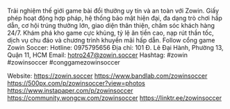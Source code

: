 Trải nghiệm thế giới game bài đổi thưởng uy tín và an toàn với Zowin. Giấy phép hoạt động hợp pháp, hệ thống bảo mật hiện đại, đa dạng trò chơi hấp dẫn, cơ hội trúng thưởng lớn, giao diện thân thiện, chăm sóc khách hàng 24/7. Khám phá kho game cực khủng, tỷ lệ ăn tiền cao, nạp rút thần tốc, dịch vụ chu đáo và chương trình khuyến mãi hấp dẫn.
Follow cổng game Zowin Soccer:
Hotline: 0975795656
Địa chỉ: 101 Đ. Lê Đại Hành, Phường 13, Quận 11, HCM
Email: hotro247@zowin.soccer
Hashtag: #zowin #zowinsoccer #conggamezowinsoccer

Website: https://zowin.soccer 
https://www.bandlab.com/zowinsoccer 
https://500px.com/p/zowinsoccer?view=photos 
https://www.instapaper.com/p/zowinsoccer 
https://community.wongcw.com/zowinsoccer 
https://linktr.ee/zowinsoccer 
